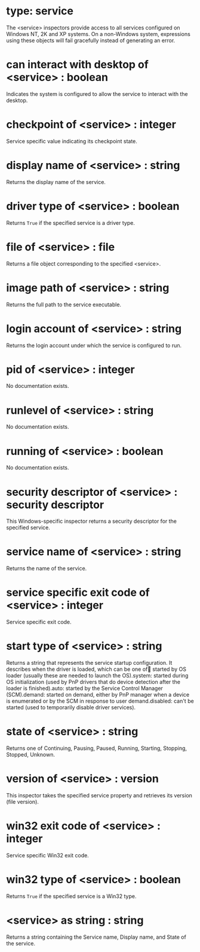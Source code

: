 # type: service

The &lt;service&gt; inspectors provide access to all services configured on Windows NT, 2K and XP systems. On a non-Windows system, expressions using these objects will fail gracefully instead of generating an error.

# can interact with desktop of &lt;service&gt; : boolean

Indicates the system is configured to allow the service to interact with the desktop.

# checkpoint of &lt;service&gt; : integer

Service specific value indicating its checkpoint state.

# display name of &lt;service&gt; : string

Returns the display name of the service.

# driver type of &lt;service&gt; : boolean

Returns `True` if the specified service is a driver type.

# file of &lt;service&gt; : file

Returns a file object corresponding to the specified &lt;service&gt;.

# image path of &lt;service&gt; : string

Returns the full path to the service executable.

# login account of &lt;service&gt; : string

Returns the login account under which the service is configured to run.

# pid of &lt;service&gt; : integer

No documentation exists.

# runlevel of &lt;service&gt; : string

No documentation exists.

# running of &lt;service&gt; : boolean

No documentation exists.

# security descriptor of &lt;service&gt; : security descriptor

This Windows-specific inspector returns a security descriptor for the specified service.

# service name of &lt;service&gt; : string

Returns the name of the service.

# service specific exit code of &lt;service&gt; : integer

Service specific exit code.

# start type of &lt;service&gt; : string

Returns a string that represents the service startup configuration. It describes when the driver is loaded, which can be one of:boot: started by OS loader (usually these are needed to launch the OS).system: started during OS initialization (used by PnP drivers that do device detection after the loader is finished).auto: started by the Service Control Manager (SCM).demand: started on demand, either by PnP manager when a device is enumerated or by the SCM in response to user demand.disabled: can&#39;t be started (used to temporarily disable driver services).

# state of &lt;service&gt; : string

Returns one of Continuing, Pausing, Paused, Running, Starting, Stopping, Stopped, Unknown.

# version of &lt;service&gt; : version

This inspector takes the specified service property and retrieves its version (file version).

# win32 exit code of &lt;service&gt; : integer

Service specific Win32 exit code.

# win32 type of &lt;service&gt; : boolean

Returns `True` if the specified service is a Win32 type.

# &lt;service&gt; as string : string

Returns a string containing the Service name, Display name, and State of the service.
